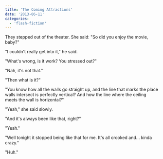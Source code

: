 ```yaml
---
title: 'The Coming Attractions'
date: '2013-06-11'
categories:
  - 'flash-fiction'
---
```


They stepped out of the theater. She said: "So did you enjoy the movie, baby?"

"I couldn't really get into it," he said.

"What's wrong, is it work? You stressed out?"

"Nah, it's not that."

"Then what is it?"

"You know how all the walls go straight up, and the line that marks the place
walls intersect is perfectly vertical? And how the line where the ceiling meets
the wall is horizontal?"

"Yeah," she said slowly.

"And it's always been like that, right?"

"Yeah."

"Well tonight it stopped being like that for me. It's all crooked and... kinda
crazy."

"Huh."
